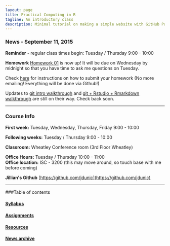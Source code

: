 ```yaml
---
layout: page
title: Practical Computing in R
tagline: An introductory class
description: Minimal tutorial on making a simple website with GitHub Pages
---
```


### News - September 11, 2015

**Reminder** - regular class times begin: Tuesday / Thursday 9:00 - 10:00  

**Homework**
[Homework 01](pages/homework_01.html) is now up! It will be due on Wednesday by midnight so that you have time to ask me questions on Tuesday.  

Check [here](pages/homework_submission.html) for instructions on how to submit your homework (No more emailing! Everything will be done via Github!)  

Updates to [git intro walkthrough](pages/01_introduction_to_git.html) and [git + Rstudio + Rmarkdown walkthrough](pages/02_introduction_to_Rstudio.html) are still on their way. Check back soon.  


------------------------------------------------------------------------------

### Course Info

**First week:** Tuesday, Wednesday, Thursday, Friday 9:00 - 10:00

**Following weeks:** Tuesday / Thursday 9:00 - 10:00

**Classroom:** Wheatley Conference room (3rd Floor Wheatley)

**Office Hours:** Tuesday / Thursday 10:00 - 11:00  
**Office location:** ISC - 3200 (this may move around, so touch base with me before coming)  

**Jillian's Github** [https://github.com/jdunic](https://github.com/jdunic)

------------------------------------------------------------------------------

###Table of contents

#### [Syllabus](pages/syllabus.html)

#### [Assignments](pages/assignments.html)

#### [Resources](pages/resources.html)

#### [News archive](pages/news_archive.html)



